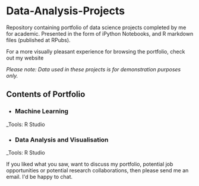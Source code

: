 # Data-Analysis-Projects

Repository containing portfolio of data science projects completed by me for academic. Presented in the form of iPython Notebooks, and R markdown files (published at RPubs).

For a more visually pleasant experience for browsing the portfolio, check out my website



_Please note: Data used in these projects is for demonstration purposes only._

## Contents of Portfolio

- ### Machine Learning

	
 _Tools: R Studio

- ### Data Analysis and Visualisation
	
		
 _Tools: R Studio



If you liked what you saw, want to discuss my portfolio, potential job opportunities or potential research collaborations, then please send me an email. I'd be happy to chat.
